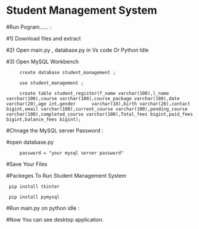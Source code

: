 # Student Management System

#Run Pogram...... :

#1) Download files and extract

#2) Open main.py , database.py in Vs code Or Python Idle

#3) Open MySQL Workbench

         create database student_management ;
         
         use student_management ;
         
         create table student_register(f_name varchar(100),l_name varchar(100),course varchar(100),course_package varchar(100),date varchar(20),age int,gender      varchar(10),birth varchar(20),contact bigint,email varchar(100),current_course varchar(100),pending_course varchar(100),completed_course varchar(100),Total_fees bigint,paid_fees bigint,balance_fees bigint);
         
         
#Chnage the MySQL server Password :
 
#open database.py 
 
         password = "your mysql server password"
         
#Save Your Files
 
#Packeges To Run Student Management System
 
     pip install tkinter
     
     pip install pymysql
     
 #Run main.py on python idle :
 
 #Now You can see desktop application.
